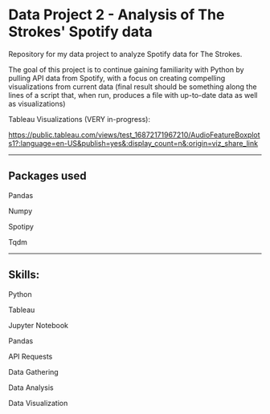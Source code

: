 # Data Project 2 - Analysis of The Strokes' Spotify data

Repository for my data project to analyze Spotify data for The Strokes.

The goal of this project is to continue gaining familiarity with Python by pulling API data from Spotify, with a focus on creating compelling visualizations from current data (final result should be something along the lines of a script that, when run, produces a file with up-to-date data as well as visualizations)

Tableau Visualizations (VERY in-progress):

https://public.tableau.com/views/test_16872171967210/AudioFeatureBoxplots1?:language=en-US&publish=yes&:display_count=n&:origin=viz_share_link

--------------------

Packages used
--------------------

Pandas

Numpy

Spotipy

Tqdm

--------------------

Skills:
--------------------

Python

Tableau

Jupyter Notebook

Pandas

API Requests

Data Gathering

Data Analysis

Data Visualization
